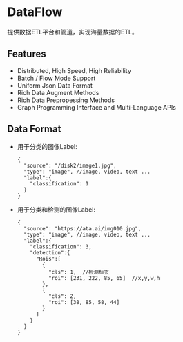 # DataFlow
提供数据ETL平台和管道，实现海量数据的ETL。

## Features
* Distributed, High Speed, High Reliability
* Batch / Flow Mode Support
* Uniform Json Data Format
* Rich Data Augment Methods
* Rich Data Prepropessing Methods
* Graph Programming Interface and Multi-Language APIs


## Data Format

* 用于分类的图像Label:

      {
        "source": "/disk2/image1.jpg",
        "type": "image", //image, video, text ...
        "label":{
          "classification": 1
        }
      }

* 用于分类和检测的图像Label:

      {
        "source": "https://ata.ai/img010.jpg",
        "type": "image", //image, video, text ...
        "label":{
          "classification": 3,
          "detection":{
            "Rois":[
              {
                "cls": 1,  //检测标签
                "roi": [231, 222, 85, 65]  //x,y,w,h
              },
              {
                "cls": 2,
                "roi": [38, 85, 58, 44]
              }
            ]
          }
        }
      }
